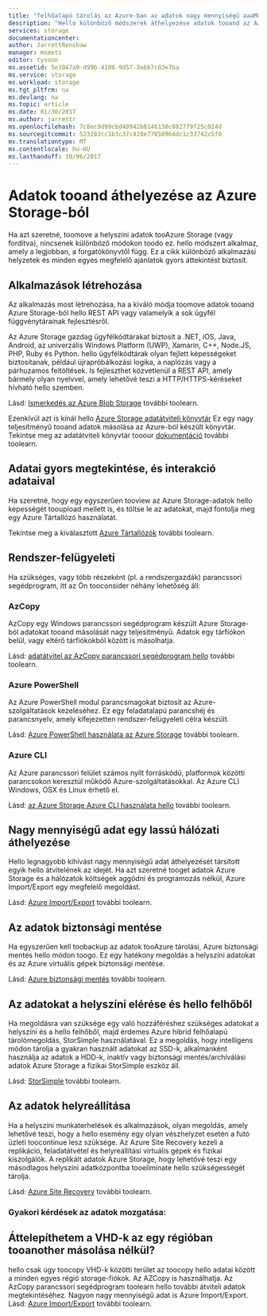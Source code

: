 ```yaml
---
title: "felhőalapú tárolás az Azure-ban az adatok nagy mennyiségű aaaMoving |} Microsoft Docs"
description: "Hello különböző módszerek áthelyezése adatok tooand az Azure Storage áttekintése."
services: storage
documentationcenter: 
author: JarrettRenshaw
manager: msmets
editor: tysonn
ms.assetid: 5e3947a9-d99b-4108-9d57-3eb67c03e7ba
ms.service: storage
ms.workload: storage
ms.tgt_pltfrm: na
ms.devlang: na
ms.topic: article
ms.date: 01/30/2017
ms.author: jarrettr
ms.openlocfilehash: 7c8ec9d99cbd48042b8146130c8827f9f25c024d
ms.sourcegitcommit: 523283cc1b3c37c428e77850964dc1c33742c5f0
ms.translationtype: MT
ms.contentlocale: hu-HU
ms.lasthandoff: 10/06/2017
---
```

# <a name="moving-data-tooand-from-azure-storage"></a>Adatok tooand áthelyezése az Azure Storage-ból
Ha azt szeretné, toomove a helyszíni adatok tooAzure Storage (vagy fordítva), nincsenek különböző módokon toodo ez. hello módszert alkalmaz, amely a legjobban, a forgatókönyvtől függ. Ez a cikk különböző alkalmazási helyzetek és minden egyes megfelelő ajánlatok gyors áttekintést biztosít.

## <a name="building-applications"></a>Alkalmazások létrehozása
Az alkalmazás most létrehozása, ha a kiváló módja toomove adatok tooand Azure Storage-ból hello REST API vagy valamelyik a sok ügyfél függvénytárainak fejlesztésről.

Az Azure Storage gazdag ügyfélkódtárakat biztosít a .NET, iOS, Java, Android, az univerzális Windows Platform (UWP), Xamarin, C++, Node.JS, PHP, Ruby és Python. hello ügyfélkódtárak olyan fejlett képességeket biztosítanak, például újrapróbálkozási logika, a naplózás vagy a párhuzamos feltöltések. Is fejleszthet közvetlenül a REST API, amely bármely olyan nyelvvel, amely lehetővé teszi a HTTP/HTTPS-kéréseket hívható hello szemben.

Lásd: [Ismerkedés az Azure Blob Storage](../blobs/storage-dotnet-how-to-use-blobs.md) további toolearn.

Ezenkívül azt is kínál hello [Azure Storage adatátviteli könyvtár](https://www.nuget.org/packages/Microsoft.Azure.Storage.DataMovement) Ez egy nagy teljesítményű tooand adatok másolása az Azure-ból készült könyvtár. Tekintse meg az adatátviteli könyvtár tooour [dokumentáció](https://github.com/Azure/azure-storage-net-data-movement) további toolearn. 

## <a name="quickly-viewinginteracting-with-your-data"></a>Adatai gyors megtekintése, és interakció adataival
Ha szeretné, hogy egy egyszerűen tooview az Azure Storage-adatok hello képességét tooupload mellett is, és töltse le az adatokat, majd fontolja meg egy Azure Tártallózó használatát.

Tekintse meg a kiválasztott [Azure Tártallózók](../storage-explorers.md) további toolearn.

## <a name="system-administration"></a>Rendszer-felügyeleti
Ha szükséges, vagy több részeként (pl. a rendszergazdák) parancssori segédprogram, itt az Ön tooconsider néhány lehetőség áll:

### <a name="azcopy"></a>AzCopy
AzCopy egy Windows parancssori segédprogram készült Azure Storage-ból adatokat tooand másolását nagy teljesítményű. Adatok egy tárfiókon belül, vagy eltérő tárfiókokból között is másolhatja.

Lásd: [adatátvitel az AzCopy parancssori segédprogram hello](storage-use-azcopy.md) további toolearn.

### <a name="azure-powershell"></a>Azure PowerShell
Az Azure PowerShell modul parancsmagokat biztosít az Azure-szolgáltatások kezeléséhez. Ez egy feladatalapú parancshéj és parancsnyelv, amely kifejezetten rendszer-felügyeleti célra készült.

Lásd: [Azure PowerShell használata az Azure Storage](storage-powershell-guide-full.md) további toolearn.

### <a name="azure-cli"></a>Azure CLI
Az Azure parancssori felület számos nyílt forráskódú, platformok közötti parancsokon keresztül működő Azure-szolgáltatásokkal. Az Azure CLI Windows, OSX és Linux érhető el.

Lásd: [az Azure Storage Azure CLI használata hello](../storage-azure-cli.md) további toolearn.

## <a name="moving-large-amounts-of-data-with-a-slow-network"></a>Nagy mennyiségű adat egy lassú hálózati áthelyezése
Hello legnagyobb kihívást nagy mennyiségű adat áthelyezését társított egyik hello átvitelének az idejét. Ha azt szeretné tooget adatok Azure Storage és a hálózatok költségek aggódni és programozás nélkül, Azure Import/Export egy megfelelő megoldást.

Lásd: [Azure Import/Export](../storage-import-export-service.md) további toolearn.

## <a name="backing-up-your-data"></a>Az adatok biztonsági mentése
Ha egyszerűen kell toobackup az adatok tooAzure tárolási, Azure biztonsági mentés hello módon toogo. Ez egy hatékony megoldás a helyszíni adatokat és az Azure virtuális gépek biztonsági mentése.

Lásd: [Azure biztonsági mentés](../../backup/backup-introduction-to-azure-backup.md) további toolearn.

## <a name="accessing-your-data-on-premises-and-from-hello-cloud"></a>Az adatokat a helyszíni elérése és hello felhőből
Ha megoldásra van szüksége egy való hozzáféréshez szükséges adatokat a helyszíni és a hello felhőből, majd érdemes Azure hibrid felhőalapú tárolómegoldás, StorSimple használatával. Ez a megoldás, hogy intelligens módon tárolja a gyakran használt adatokat az SSD-k, alkalmanként használja az adatok a HDD-k, inaktív vagy biztonsági mentés/archiválási adatok Azure Storage a fizikai StorSimple eszköz áll.

Lásd: [StorSimple](../../storsimple/storsimple-overview.md) további toolearn.

## <a name="recovering-your-data"></a>Az adatok helyreállítása
Ha a helyszíni munkaterhelések és alkalmazások, olyan megoldás, amely lehetővé teszi, hogy a hello esemény egy olyan vészhelyzet esetén a futó üzleti toocontinue lesz szüksége. Az Azure Site Recovery kezeli a replikáció, feladatátvétel és helyreállítási virtuális gépek és fizikai kiszolgálók. A replikált adatok Azure Storage, hogy lehetővé teszi egy másodlagos helyszíni adatközpontba tooeliminate hello szükségességét tárolja.

Lásd: [Azure Site Recovery](../../site-recovery/site-recovery-overview.md) további toolearn.
### <a name="moving-data-faq"></a>Gyakori kérdések az adatok mozgatása:
## <a name="can-i-migrate-vhds-from-one-region-tooanother-without-copying"></a>Áttelepíthetem a VHD-k az egy régióban tooanother másolása nélkül?
hello csak úgy toocopy VHD-k közötti terület az toocopy hello adatai között a minden egyes régió storage-fiókok. Az AZCopy is használhatja. Az AzCopy parancssori segédprogram toolearn hello további átviteli adatok megtekintéséhez. Nagyon nagy mennyiségű adat is Azure Import/Export. Lásd: [Azure Import/Export](https://docs.microsoft.com/en-us/azure/storage/storage-import-export-service) további toolearn.
